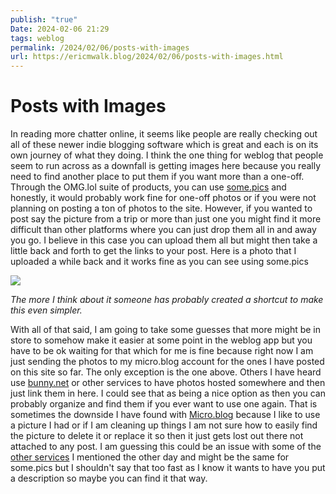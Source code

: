 ```yaml
---
publish: "true"
Date: 2024-02-06 21:29
tags: weblog
permalink: /2024/02/06/posts-with-images
url: https://ericmwalk.blog/2024/02/06/posts-with-images.html
---
```


# Posts with Images

In reading more chatter online, it seems like people are really checking out all of these newer indie blogging software which is great and each is on its own journey of what they doing. I think the one thing for weblog that people seem to run across as a downfall is getting images here because you really need to find another place to put them if you want more than a one-off. Through the OMG.lol suite of products, you can use [some.pics](https://some.pics) and honestly, it would probably work fine for one-off photos or if you were not planning on posting a ton of photos to the site. However, if you wanted to post say the picture from a trip or more than just one you might find it more difficult than other platforms where you can just drop them all in and away you go. I believe in this case you can upload them all but might then take a little back and forth to get the links to your post. Here is a photo that I uploaded a while back and it works fine as you can see using some.pics

![](https://cdn.some.pics/ericmwalk/64cc3b6b498fd.jpg)

*The more I think about it someone has probably created a shortcut to make this even simpler.*

With all of that said, I am going to take some guesses that more might be in store to somehow make it easier at some point in the weblog app but you have to be ok waiting for that which for me is fine because right now I am just sending the photos to my micro.blog account for the ones I have posted on this site so far. The only exception is the one above. Others I have heard use [bunny.net](https://bunny.net) or other services to have photos hosted somewhere and then just link them in here. I could see that as being a nice option as then you can probably organize and find them if you ever want to use one again. That is sometimes the downside I have found with [Micro.blog](https://micro.blog) because I like to use a picture I had or if I am cleaning up things I am not sure how to easily find the picture to delete it or replace it so then it just gets lost out there not attached to any post. I am guessing this could be an issue with some of the [other services](/2024/02/it-works-but-how-does-this-work-again) I mentioned the other day and might be the same for some.pics but I shouldn't say that too fast as I know it wants to have you put a description so maybe you can find it that way.
